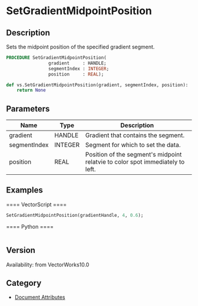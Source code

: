 # SetGradientMidpointPosition

## Description
Sets the midpoint position of the specified gradient segment.

```pascal
PROCEDURE SetGradientMidpointPosition(
				gradient     : HANDLE;
				segmentIndex : INTEGER;
				position     : REAL);
```

```python
def vs.SetGradientMidpointPosition(gradient, segmentIndex, position):
    return None
```

## Parameters
|Name|Type|Description|
|---|---|---|
|gradient|HANDLE|Gradient that contains the segment.|
|segmentIndex|INTEGER|Segment for which to set the data.|(segment indexes begin with 1)|
|position|REAL|Position of the segment's midpoint relatvie to color spot immediately to left.|(position &gt;= 0.0 and position &lt;= 1.0)|

## Examples
==== VectorScript ====
```pascal
SetGradientMidpointPosition(gradientHandle, 4, 0.6);
```
==== Python ====
```python

```

## Version
Availability: from VectorWorks10.0

## Category
* [Document Attributes](../Categories/Document%20Attributes.md)
